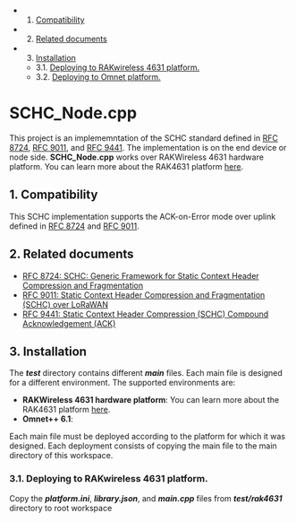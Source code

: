 <!-- vscode-markdown-toc -->
* 1. [Compatibility](#Compatibility)
* 2. [Related documents](#Relateddocuments)
* 3. [Installation](#Installation)
	* 3.1. [Deploying to RAKwireless 4631 platform.](#DeployingtoRAKwireless4631platform.)
	* 3.2. [ Deploying to Omnet platform.](#DeployingtoOmnetplatform.)

<!-- vscode-markdown-toc-config
	numbering=true
	autoSave=true
	/vscode-markdown-toc-config -->
<!-- /vscode-markdown-toc -->


# SCHC_Node.cpp


This project is an implememntation of the SCHC standard defined in [RFC 8724](https://www.rfc-editor.org/rfc/rfc8724.html), [RFC 9011](https://www.rfc-editor.org/rfc/rfc9011.html), and [RFC 9441](https://www.rfc-editor.org/rfc/rfc9441.html). The implementation is on the end device or node side.
**SCHC_Node.cpp** works over RAKWireless 4631 hardware platform. You can learn more about the RAK4631 platform [here](https://docs.rakwireless.com/Product-Categories/WisBlock/RAK4631/Overview/#product-description).

##  1. <a name='Compatibility'></a>Compatibility
This SCHC implementation supports the ACK-on-Error mode over uplink defined in [RFC 8724](https://www.rfc-editor.org/rfc/rfc8724.html) and [RFC 9011](https://www.rfc-editor.org/rfc/rfc9011.html).

##  2. <a name='Relateddocuments'></a>Related documents
 * [RFC 8724:
SCHC: Generic Framework for Static Context Header Compression and Fragmentation](https://www.rfc-editor.org/rfc/rfc8724.html)
 * [RFC 9011:
Static Context Header Compression and Fragmentation (SCHC) over LoRaWAN](https://www.rfc-editor.org/rfc/rfc9441.html)
 * [RFC 9441:
Static Context Header Compression (SCHC) Compound Acknowledgement (ACK)](https://www.rfc-editor.org/rfc/rfc9441.html)


##  3. <a name='Installation'></a>Installation


The ***test*** directory contains different ***main*** files. Each main file is designed for a different environment. The supported environments are:

 * __RAKWireless 4631 hardware platform__: You can learn more about the RAK4631 platform [here](https://docs.rakwireless.com/Product-Categories/WisBlock/RAK4631/Overview/#product-description).
 * __Omnet++ 6.1__:  

Each main file must be deployed according to the platform for which it was designed. Each deployment consists of copying the main file to the main directory of this workspace.

###  3.1. <a name='DeployingtoRAKwireless4631platform.'></a>Deploying to RAKwireless 4631 platform. 

Copy the ***platform.ini***, ***library.json***, and ***main.cpp*** files from ***test/rak4631*** directory to root workspace


